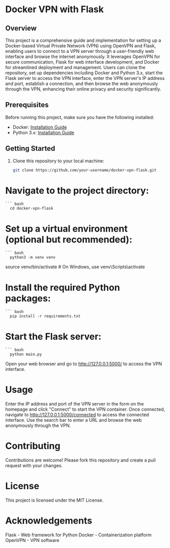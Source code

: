 # Docker VPN with Flask

## Overview

This project is a comprehensive guide and implementation for setting up a Docker-based Virtual Private Network (VPN) using OpenVPN and Flask, enabling users to connect to a VPN server through a user-friendly web interface and browse the internet anonymously. It leverages OpenVPN for secure communication, Flask for web interface development, and Docker for streamlined deployment and management. Users can clone the repository, set up dependencies including Docker and Python 3.x, start the Flask server to access the VPN interface, enter the VPN server's IP address and port, establish a connection, and then browse the web anonymously through the VPN, enhancing their online privacy and security significantly.
## Prerequisites

Before running this project, make sure you have the following installed:

- Docker: [Installation Guide](https://docs.docker.com/get-docker/)
- Python 3.x: [Installation Guide](https://www.python.org/downloads/)

## Getting Started

1. Clone this repository to your local machine:

   ```bash
   git clone https://github.com/your-username/docker-vpn-flask.git
# Navigate to the project directory:
    ``` bash
      cd docker-vpn-flask
# Set up a virtual environment (optional but recommended):
    ``` bash
      python3 -m venv venv
source venv/bin/activate  # On Windows, use venv\Scripts\activate
# Install the required Python packages:
    ``` bash
      pip install -r requirements.txt
# Start the Flask server:
    ``` bash
      python main.py
Open your web browser and go to http://127.0.0.1:5000/ to access the VPN interface.
# Usage
Enter the IP address and port of the VPN server in the form on the homepage and click "Connect" to start the VPN container.
Once connected, navigate to http://127.0.0.1:5000/connected to access the connected interface.
Use the search bar to enter a URL and browse the web anonymously through the VPN.
# Contributing
Contributions are welcome! Please fork this repository and create a pull request with your changes.

# License
This project is licensed under the MIT License.
# Acknowledgements
Flask - Web framework for Python
Docker - Containerization platform
OpenVPN - VPN software
